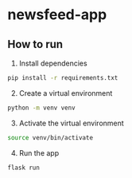 # newsfeed-app

## How to run

1. Install dependencies

```bash
pip install -r requirements.txt
```

2. Create a virtual environment

```bash
python -m venv venv
```

3. Activate the virtual environment

```bash
source venv/bin/activate
```

4. Run the app

```bash
flask run
```
